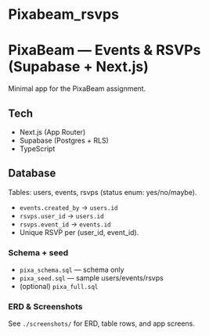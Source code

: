 # Pixabeam_rsvps
# PixaBeam — Events & RSVPs (Supabase + Next.js)

Minimal app for the PixaBeam assignment.

## Tech
- Next.js (App Router)
- Supabase (Postgres + RLS)
- TypeScript

## Database
Tables: users, events, rsvps (status enum: yes/no/maybe).  
- `events.created_by` → `users.id`
- `rsvps.user_id` → `users.id`
- `rsvps.event_id` → `events.id`
- Unique RSVP per (user_id, event_id).

### Schema + seed
- `pixa_schema.sql` — schema only  
- `pixa_seed.sql` — sample users/events/rsvps  
- (optional) `pixa_full.sql`

### ERD & Screenshots
See `./screenshots/` for ERD, table rows, and app screens.
